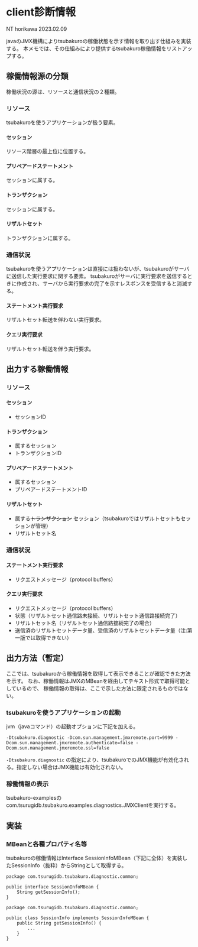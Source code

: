 # client診断情報
NT horikawa
2023.02.09

javaのJMX機構によりtsubakuroの稼働状態を示す情報を取り出す仕組みを実装する。
本メモでは、その仕組みにより提供するtsubakuro稼働情報をリストアップする。

## 稼働情報源の分類
稼働状況の源は、リソースと通信状況の２種類。

### リソース
tsubakuroを使うアプリケーションが扱う要素。

#### セッション
リソース階層の最上位に位置する。

#### プリペアードステートメント
セッションに属する。

#### トランザクション
セッションに属する。

#### リザルトセット
トランザクションに属する。

### 通信状況
tsubakuroを使うアプリケーションは直接には扱わないが、tsubakuroがサーバに送信した実行要求に関する要素。
tsubakuroがサーバに実行要求を送信するときに作成され、サーバから実行要求の完了を示すレスポンスを受信すると消滅する。

#### ステートメント実行要求
リザルトセット転送を伴わない実行要求。

#### クエリ実行要求
リザルトセット転送を伴う実行要求。


## 出力する稼働情報
### リソース
#### セッション
* セッションID

#### トランザクション
* 属するセッション
* トランザクションID

#### プリペアードステートメント
* 属するセッション
* プリペアードステートメントID

#### リザルトセット
* 属する~~トランザクション~~ セッション（tsubakuroではリザルトセットもセッションが管理）
* リザルトセット名

### 通信状況
#### ステートメント実行要求
* リクエストメッセージ（protocol buffers）

#### クエリ実行要求
* リクエストメッセージ（protocol buffers）
* 状態（リザルトセット通信路未接続、リザルトセット通信路接続完了）
* リザルトセット名（リザルトセット通信路接続完了の場合）
* 送信済のリザルトセットデータ量、受信済のリザルトセットデータ量（注:第一版では取得できない）


## 出力方法（暫定）
ここでは、tsubakuroから稼働情報を取得して表示できることが確認できた方法を示す。
なお、稼働情報はJMXのMBeanを経由してテキスト形式で取得可能としているので、
稼働情報の取得は、ここで示した方法に限定されるものではない。

### tsubakuroを使うアプリケーションの起動
jvm（javaコマンド）の起動オプションに下記を加える。
```
-Dtsubakuro.diagnostic -Dcom.sun.management.jmxremote.port=9999 -Dcom.sun.management.jmxremote.authenticate=false -Dcom.sun.management.jmxremote.ssl=false
```
`-Dtsubakuro.diagnostic` の指定により、tsubakuroでのJMX機能が有効化される。指定しない場合はJMX機能は有効化されない。

### 稼働情報の表示
tsubakuro-examplesのcom.tsurugidb.tsubakuro.examples.diagnostics.JMXClientを実行する。


## 実装
### MBeanと各種プロパティ名等
tsubakuroの稼働情報はInterface SessionInfoMBean（下記に全体）を実装したSessionInfo（抜粋）からStringとして取得する。
```
package com.tsurugidb.tsubakuro.diagnostic.common;

public interface SessionInfoMBean {
    String getSessionInfo();
}
```

```
package com.tsurugidb.tsubakuro.diagnostic.common;

public class SessionInfo implements SessionInfoMBean {
    public String getSessionInfo() {
        ...
    }
}
```
